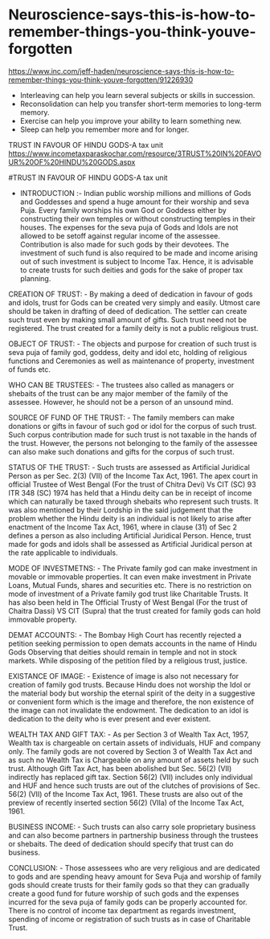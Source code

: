 # Neuroscience-says-this-is-how-to-remember-things-you-think-youve-forgotten
https://www.inc.com/jeff-haden/neuroscience-says-this-is-how-to-remember-things-you-think-youve-forgotten/91226930

- Interleaving can help you learn several subjects or skills in succession. 
- Reconsolidation can help you transfer short-term memories to long-term memory.
- Exercise can help you improve your ability to learn something new.
- Sleep can help you remember more and for longer.

TRUST IN FAVOUR OF HINDU GODS-A tax unit 
https://www.incometaxparaskochar.com/resource/3TRUST%20IN%20FAVOUR%20OF%20HINDU%20GODS.aspx

 	



 

#TRUST IN FAVOUR OF HINDU GODS-A tax unit

 - INTRODUCTION :- Indian public worship millions and millions of Gods and Goddesses and spend a huge amount for their worship and seva Puja. Every family worships his own God or Goddess either by constructing their own temples or without constructing temples in their houses. The expenses for the seva puja of Gods and Idols are not allowed to be setoff against regular income of the assessee. Contribution is also made for such gods by their devotees. The investment of such fund is also required to be made and income arising out of such investment is subject to Income Tax. Hence, it is advisable to create trusts for such deities and gods for the sake of proper tax planning.  


CREATION OF TRUST: - By making a deed of dedication in favour of gods and idols, trust for Gods can be created very simply and easily. Utmost care should be taken in drafting of deed of dedication. The settler can create such trust even by making small amount of gifts. Such trust need not be registered. The trust created for a family deity is not a public religious trust.
 

OBJECT OF TRUST: - The objects and purpose for creation of such trust is seva puja of family god, goddess, deity and idol etc, holding of religious functions and Ceremonies as well as maintenance of property, investment of funds etc.


WHO CAN BE TRUSTEES: - The trustees also called as managers or shebaits of the trust can be any major member of the family of the assessee. However, he should not be a person of an unsound mind.

SOURCE OF FUND OF THE TRUST: - The family members can make donations or gifts in favour of such god or idol for the corpus of such trust. Such corpus contribution made for such trust is not taxable in the hands of the trust. However, the persons not belonging to the family of the assessee can also make such donations and gifts for the corpus of such trust.


STATUS OF THE TRUST: - Such trusts are assessed as Artificial Juridical Person as per Sec. 2(3) (VII) of the Income Tax Act, 1961. The apex court in official Trustee of West Bengal (For the trust of Chitra Devi) Vs CIT (SC) 93 ITR 348 (SC) 1974 has held that a Hindu deity can be in receipt of income which can naturally be taxed through shebaits who represent such trusts. It was also mentioned by their Lordship in the said judgement that the problem whether the Hindu deity is an individual is not likely to arise after enactment of the Income Tax Act, 1961, where in clause (31) of Sec 2 defines a person as also including Artificial Juridical Person. Hence, trust made for gods and idols shall be assessed as Artificial Juridical person at the rate applicable to individuals.

MODE OF INVESTMETNS: - The Private family god can make investment in movable or immovable properties. It can even make investment in Private Loans, Mutual Funds, shares and securities etc. There is no restriction on mode of investment of a Private family god trust like Charitable Trusts. It has also been held in The Official Trusty of West Bengal (For the trust of Chaitra Dassi) VS CIT (Supra) that the trust created for family gods can hold immovable property.

DEMAT ACCOUNTS: - The Bombay High Court has recently rejected a petition seeking permission to open demats accounts in the name of Hindu Gods Observing that deities should remain in temple and not in stock markets. While disposing of the petition filed by a religious trust, justice.

EXISTANCE OF IMAGE: - Existence of image is also not necessary for creation of family god trusts. Because Hindu does not worship the Idol or the material body but worship the eternal spirit of the deity in a suggestive or convenient form which is the image and therefore, the non existence of the image can not invalidate the endowment. The dedication to an idol is dedication to the deity who is ever present and ever existent.

WEALTH TAX AND GIFT TAX: - As per Section 3 of Wealth Tax Act, 1957, Wealth tax is chargeable on certain assets of individuals, HUF and company only. The family gods are not covered by Section 3 of Wealth Tax Act and as such no Wealth Tax is Chargeable on any amount of assets held by such trust. Although Gift Tax Act, has been abolished but Sec. 56(2) (VII) indirectly has replaced gift tax. Section 56(2) (VII) includes only individual and HUF and hence such trusts are out of the clutches of provisions of Sec. 56(2) (VII) of the Income Tax Act, 1961. These trusts are also out of the preview of recently inserted section 56(2) (VIIa) of the Income Tax Act, 1961.

BUSINESS INCOME: - Such trusts can also carry sole proprietary business and can also become partners in partnership business through the trustees or shebaits. The deed of dedication should specify that trust can do business.

CONCLUSION: - Those assessees who are very religious and are dedicated to gods and are spending heavy amount for Seva Puja and worship of family gods should create trusts for their family gods so that they can gradually create a good fund for future worship of such gods and the expenses incurred for the seva puja of family gods can be properly accounted for. There is no control of income tax department as regards investment, spending of income or registration of such trusts as in case of Charitable Trust.
